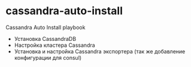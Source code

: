 # cassandra-auto-install

Cassandra Auto Install playbook
- Установка CassandraDB
- Настройка кластера Cassandra
- Установка и настройка Cassandra экспортера (так же добавление конфигурации для consul)
